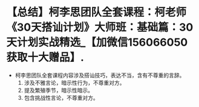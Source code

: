 # 【总结】柯李思团队全套课程：柯老师《30天搭讪计划》大师班：基础篇：30天计划实战精选_【加微信156066050获取十大赠品】.

-   柯李思团队全套课程内容涉及搭讪技巧，表达不当，含有不尊重的言辞。
    1.  涉及不雅言论，暗示性行为，不尊重对方。
    2.  提及繁殖季节，暗示性暗示。
    3.  包含挑战性言论，不尊重对方。